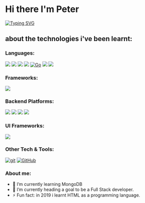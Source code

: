 # Hi there I'm Peter

<a href="https://git.io/typing-svg"><img src="https://readme-typing-svg.herokuapp.com?font=Fira+Code&size=18&pause=1000&width=435&lines=Full+Stack+Web+Developer" alt="Typing SVG" /></a>

## about the technologies i've been learnt:
### Languages:
 <img src = "https://img.shields.io/badge/-HTML5-E34F26?style=flat&logo=html5&logoColor=white"> <img src = "https://img.shields.io/badge/-CSS3-1572B6?style=flat&logo=css3&logoColor=white"> <img src="https://img.shields.io/badge/-JavaScript-eed718?style=flat&logo=javascript&logoColor=ffffff"> <img src="https://img.shields.io/badge/-Python-black?style=flat&logo=python&logoColor=white"> [![Go](https://img.shields.io/badge/--00ADD8?logo=go&logoColor=ffffff)](https://golang.org/) <img src="https://img.shields.io/badge/-C%20&%20C++-659ad2?style=flat&logo=c%2B%2B&logoColor=ffffff"> <img src="http://img.shields.io/badge/-Java-F89820?style=flat&logo=java&logoColor=white">
 
### Frameworks:
 <img src="https://img.shields.io/badge/-React-000000?style=flat&logo=react&logoColor=00c8ff">
 
### Backend Platforms:
 <img src="https://img.shields.io/badge/-Firebase-FFA611?style=flat&logo=firebase&logoColor=FFFFFF"> <img src="https://camo.githubusercontent.com/16c921bc8fbac9756892f9344acbe27a5be09b60671d9db1fc8a6cb33b5cccd6/68747470733a2f2f696d672e736869656c64732e696f2f62616467652f2d4e6f64652e6a732d3343383733413f7374796c653d666c6174266c6f676f3d4e6f64652e6a73266c6f676f436f6c6f723d7768697465" data-canonical-src="https://img.shields.io/badge/-Node.js-3C873A?style=flat&amp;logo=Node.js&amp;logoColor=white" style="max-width: 100%;"> <img src="https://camo.githubusercontent.com/0c79b4c53042fc972376a628d2ffac987f98def4b6351c32803fa6638e42f699/68747470733a2f2f696d672e736869656c64732e696f2f62616467652f2d457870726573732e6a732d3738373837383f7374796c653d666c6174" data-canonical-src="https://img.shields.io/badge/-Express.js-787878?style=flat" style="max-width: 100%;"> <img src="https://camo.githubusercontent.com/3084f133857f6d0a29d410e59ba39f6906b0f2e32b24082d1e95710196984db6/68747470733a2f2f696d672e736869656c64732e696f2f62616467652f2d4d6f6e676f44422d3444423333443f7374796c653d666c6174266c6f676f3d6d6f6e676f6462266c6f676f436f6c6f723d464646464646" data-canonical-src="https://img.shields.io/badge/-MongoDB-4DB33D?style=flat&amp;logo=mongodb&amp;logoColor=FFFFFF" style="max-width: 100%;">
 
### UI Frameworks:
 <img src="https://img.shields.io/badge/-Bootstrap-563D7C?style=flat&logo=bootstrap&logoColor=white">
 
### Other Tech & Tools:
 [![git](https://badgen.net/badge/icon/git?icon=git&label)](https://git-scm.com) [![GitHub](https://badgen.net/badge/icon/github?icon=github&label)](https://github.com)


### About me:
<!--- 🔭 I’m currently working on ...-->
- 🌱 I’m currently learning MongoDB
- 🔭 I’m currently heading a goal to be a Full Stack developer.
- ⚡ Fun fact: in 2019 i learnt HTML as a programming language.
<!--
- 👯 I’m looking to collaborate on ...
- 🤔 I’m looking for help with ...
- 💬 Ask me about ...
- 📫 How to reach me:
- 😄 Pronouns:
-->
